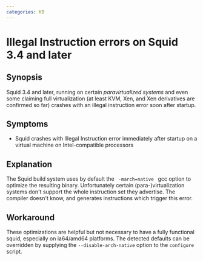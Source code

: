```yaml
---
categories: KB
---
```

# Illegal Instruction errors on Squid 3.4 and later

## Synopsis

Squid 3.4 and later, running on certain *paravirtualized systems*
and even some claiming full virtualization (at least KVM, Xen,
and Xen derivatives are confirmed so far) crashes with an illegal
instruction error soon after startup.

## Symptoms

  - Squid crashes with Illegal Instruction error immediately after
    startup on a virtual machine on Intel-compatible processors

## Explanation

The Squid build system uses by default the `  -march=native  ` gcc
option to optimize the resulting binary. Unfortunately certain
(para-)virtualization systems don't support the whole instruction set
they advertise. The compiler doesn't know, and generates instructions
which trigger this error.

## Workaround

These optimizations are helpful but not necessary to have a fully
functional squid, especially on ia64/amd64 platforms. The detected
defaults can be overridden by supplying the `--disable-arch-native`
option to the `configure` script.


